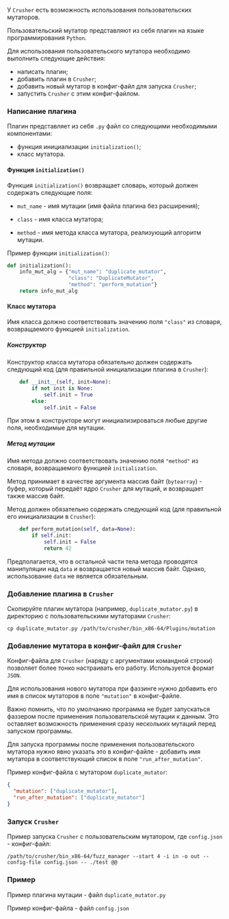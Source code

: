 У `Crusher` есть возможность использования пользовательских мутаторов.

Пользовательский мутатор представляют из себя плагин на языке программирования `Python`.

Для использования пользовательского мутатора необходимо выполнить следующие действия:
* написать плагин;
* добавить плагин в `Crusher`;
* добавить новый мутатор в конфиг-файл для запуска `Crusher`;
* запустить `Crusher` с этим конфиг-файлом.

### Написание плагина
Плагин представляет из себя `.py` файл со следующими необходимыми компонентами:
* функция инициализации `initialization()`;
* класс мутатора.

#### Функция `initialization()`
Функция `initialization()` возвращает словарь, который должен содержать следующие поля:

* `mut_name` - имя мутации (имя файла плагина без расширения);

* `class` - имя класса мутатора;

* `method` - имя метода класса мутатора, реализующий алгоритм мутации.

Пример функции `initialization()`:

```python
def initialization():
    info_mut_alg = {"mut_name": "duplicate_mutator",
                    "class": "DuplicateMutator", 
                    "method": "perform_mutation"}
    return info_mut_alg
```

#### Класс мутатора
Имя класса должно соответствовать значению поля `"class"` из словаря, возвращаемого функцией `initialization`.

##### Конструктор

Конструктор класса мутатора обязательно должен содержать следующий код (для правильной инициализации плагина в `Crusher`):
```python
    def __init__(self, init=None):
        if not init is None:
            self.init = True
        else:
            self.init = False
```

При этом в конструкторе могут инициализироваться любые другие поля, необходимые для мутации.

##### Метод мутации
Имя метода должно соответствовать значению поля `"method"` из словаря, возвращаемого функцией `initialization`.

Метод принимает в качестве аргумента массив байт (`bytearray`) - буфер, который передаёт ядро `Crusher` для мутаций, и возвращает также массив байт.

Метод должен обязательно содержать следующий код (для правильной его инициализации в `Crusher`):
```python
    def perform_mutation(self, data=None):
        if self.init:
            self.init = False
            return 42
```

Предполагается, что в остальной части тела метода проводятся манипуляции над `data` и возвращается новый массив байт.
Однако, использование `data` не является обязательным.

### Добавление плагина в `Crusher`
Скопируйте плагин мутатора (например, `duplicate_mutator.py`) в директорию с пользовательскими мутаторами `Crusher`:
```shell script
cp duplicate_mutator.py /path/to/crusher/bin_x86-64/Plugins/mutation
```

### Добавление мутатора в конфиг-файл для `Crusher`
Конфиг-файла для `Crusher` (наряду с аргументами командной строки) позволяет более тонко настраивать его работу. Используется формат `JSON`.

Для использования нового мутатора при фаззинге нужно добавить его имя в список мутаторов в поле `"mutation"` в конфиг-файле.

Важно помнить, что по умолчанию программа не будет запускаться фаззером после применения пользовательской мутации к данным. Это оставляет возможность применения сразу нескольких мутаций перед запуском программы.

Для запуска программы после применения пользовательского мутатора нужно явно указать это в конфиг-файле - добавить имя мутатора в соответствующий список в поле `"run_after_mutation"`.

Пример конфиг-файла с мутатором `duplicate_mutator`:
```json
{
  "mutation": ["duplicate_mutator"],
  "run_after_mutation": ["duplicate_mutator"]
}
```

### Запуск `Crusher`
Пример запуска `Crusher` с пользовательским мутатором, где `config.json` - конфиг-файл:
```shell script
/path/to/crusher/bin_x86-64/fuzz_manager --start 4 -i in -o out --config-file config.json -- ./test @@
```

### Пример
Пример плагина мутации - файл `duplicate_mutator.py`

Пример конфиг-файла - файл `config.json`
